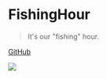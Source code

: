# FishingHour

> It's our "fishing" hour.


[GitHub](https://github.com/FishingLab/FishingHour)

<!-- background image -->

![](asstes/bg.jpg)
